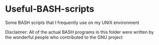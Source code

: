 Useful-BASH-scripts
=====================
Some BASH scripts that I frequently use on my UNIX environment

Disclaimer: All of the actual BASH programs in this folder were written by the wonderful people who
            contributed to the GNU project
